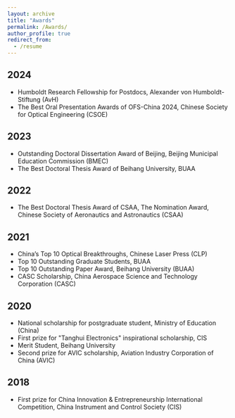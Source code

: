 ```yaml
---
layout: archive
title: "Awards"
permalink: /Awards/
author_profile: true
redirect_from:
  - /resume
---
```


2024
---
* Humboldt Research Fellowship for Postdocs, Alexander von Humboldt-Stiftung (AvH)
* The Best Oral Presentation Awards of OFS-China 2024, Chinese Society for Optical Engineering (CSOE)

2023
---
* Outstanding Doctoral Dissertation Award of Beijing, Beĳing Municipal Education Commission (BMEC)
* The Best Doctoral Thesis Award of Beihang University, BUAA
  
2022
---  
* The Best Doctoral Thesis Award of CSAA, The Nomination Award, Chinese Society of Aeronautics and Astronautics (CSAA)
 
2021
---  
* China’s Top 10 Optical Breakthroughs, Chinese Laser Press (CLP)
* Top 10 Outstanding Graduate Students, BUAA
* Top 10 Outstanding Paper Award, Beihang University (BUAA)
* CASC Scholarship, China Aerospace Science and Technology Corporation (CASC)
  
2020
--- 
* National scholarship for postgraduate student, Ministry of Education (China)
* First prize for "Tanghui Electronics" inspirational scholarship, CIS
* Merit Student, Beihang University
* Second prize for AVIC scholarship, Aviation Industry Corporation of China (AVIC)
  
2018
---  
* First prize for China Innovation & Entrepreneurship International Competition, China Instrument and Control Society (CIS)
